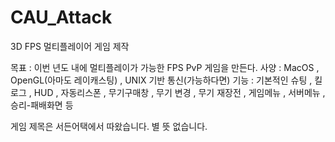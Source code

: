 # CAU_Attack
3D FPS 멀티플레이어 게임 제작

목표 : 이번 년도 내에 멀티플레이가 가능한 FPS PvP 게임을 만든다.
사양 : MacOS , OpenGL(아마도 레이캐스팅) , UNIX 기반 통신(가능하다면)
기능 : 	기본적인 슈팅 ,
	킬로그 , 
	HUD , 
	자동리스폰 ,
	무기구매창 , 
	무기 변경 , 
	무기 재장전 , 
	게임메뉴 , 
	서버메뉴 , 
	승리-패배화면 등

게임 제목은 서든어택에서 따왔습니다. 별 뜻 없습니다.

